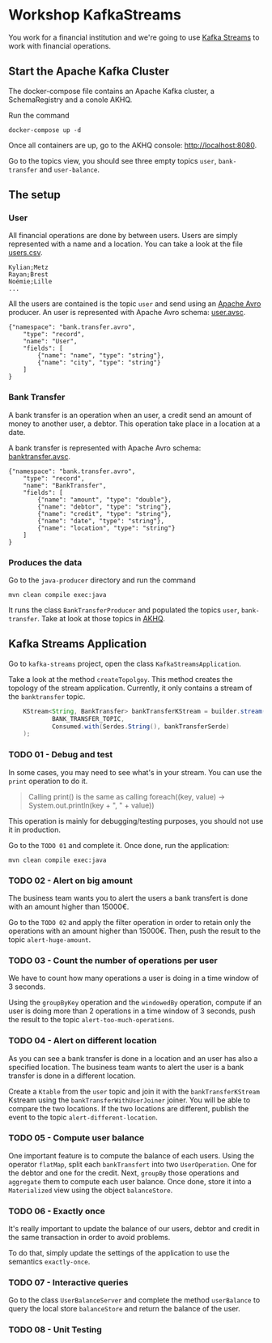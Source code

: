 # Workshop KafkaStreams

You work for a financial institution and we're going to use [Kafka Streams](https://kafka.apache.org/documentation/streams/) to work with financial operations.

## Start the Apache Kafka Cluster

The docker-compose file contains an Apache Kafka cluster, a SchemaRegistry and a conole AKHQ.

Run the command

```
docker-compose up -d
```

Once all containers are up, go to the AKHQ console: [http://localhost:8080](http://localhost:8080/ui).

Go to the topics view, you should see three empty topics `user`, `bank-transfer` and `user-balance`.

## The setup

### User

All financial operations are done by between users. Users are simply represented with a name and a location.
You can take a look at the file [users.csv](java-producer/src/main/resources/users.csv).

```
Kylian;Metz
Rayan;Brest
Noémie;Lille
...
```

All the users are contained is the topic `user` and send using an [Apache Avro](https://avro.apache.org/) producer. 
An user is represented with Apache Avro schema: [user.avsc](java-producer/src/main/avro/user.avsc).

```
{"namespace": "bank.transfer.avro",
    "type": "record",
    "name": "User",
    "fields": [
        {"name": "name", "type": "string"},
        {"name": "city", "type": "string"}
    ]
}
```

### Bank Transfer

A bank transfer is an operation when an user, a credit send an amount of money to another user, a debtor.
This operation take place in a location at a date.

A bank transfer is represented with Apache Avro schema: [banktransfer.avsc](java-producer/src/main/avro/banktransfer.avsc).

```
{"namespace": "bank.transfer.avro",
    "type": "record",
    "name": "BankTransfer",
    "fields": [
        {"name": "amount", "type": "double"},
        {"name": "debtor", "type": "string"},
        {"name": "credit", "type": "string"},
        {"name": "date", "type": "string"},
        {"name": "location", "type": "string"}
    ]
}
```

### Produces the data

Go to the `java-producer` directory and run the command

```
mvn clean compile exec:java
```

It runs the class `BankTransferProducer` and populated the topics `user`, `bank-transfer`. Take at look at those topics in [AKHQ](http://localhost:8080/ui/docker-kafka-server/topic).

## Kafka Streams Application

Go to `kafka-streams` project, open the class `KafkaStreamsApplication`.

Take a look at the method `createTopolgoy`. This method creates the topology of the stream application.
Currently, it only contains a stream of the `banktransfer` topic.

```java
    KStream<String, BankTransfer> bankTransferKStream = builder.stream(
            BANK_TRANSFER_TOPIC,
            Consumed.with(Serdes.String(), bankTransferSerde)
    );
```

### TODO 01 - Debug and test

In some cases, you may need to see what's in your stream. You can use the `print` operation to do it.

> Calling print() is the same as calling foreach((key, value) -> System.out.println(key + ", " + value))

This operation is mainly for debugging/testing purposes, you should not use it in production.

Go to the `TODO 01` and complete it. Once done, run the application:

```
mvn clean compile exec:java
```

### TODO 02 - Alert on big amount

The business team wants you to alert the users a bank transfert is done with an amount higher than 15000€.

Go to the `TODO 02` and apply the filter operation in order to retain only the operations with an amount higher than 15000€.
Then, push the result to the topic `alert-huge-amount`.

### TODO 03 - Count the number of operations per user

We have to count how many operations a user is doing in a time window of 3 seconds.

Using the `groupByKey` operation and the `windowedBy` operation, compute if an user is doing more than 2 operations in a time window of 3 seconds, push the result to the topic `alert-too-much-operations`.

### TODO 04 - Alert on different location

As you can see a bank transfer is done in a location and an user has also a specified location.
The business team wants to alert the user is a bank transfer is done in a different location.

Create a `Ktable` from the `user` topic and join it with the `bankTransferKStream` Kstream using the `bankTransferWithUserJoiner` joiner.
You will be able to compare the two locations. If the two locations are different, publish the event to the topic `alert-different-location`.

### TODO 05 - Compute user balance

One important feature is to compute the balance of each users. Using the operator `flatMap`, split each `bankTransfert` into two `UserOperation`.
One for the debtor and one for the credit.
Next, `groupBy` those operations and `aggregate` them to compute each user balance. Once done, store it into a `Materialized` view using the object `balanceStore`.


### TODO 06 - Exactly once

It's really important to update the balance of our users, debtor and credit in the same transaction in order to avoid problems.

To do that, simply update the settings of the application to use the semantics `exactly-once`.

### TODO 07 - Interactive queries

Go to the class `UserBalanceServer` and complete the method `userBalance` to query the local store `balanceStore` and return the balance of the user.

### TODO 08 - Unit Testing